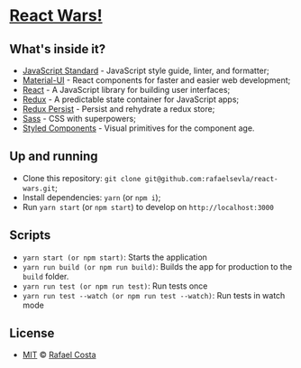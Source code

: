 # [React Wars!](https://github.com/rafaelsevla/react-wars)

## What's inside it?

- [JavaScript Standard](https://standardjs.com/) - JavaScript style guide, linter, and formatter;
- [Material-UI](https://material-ui.com/) - React components for faster and easier web development;
- [React](https://reactjs.org) - A JavaScript library for building user interfaces;
- [Redux](https://redux.js.org) - A predictable state container for JavaScript apps;
- [Redux Persist](https://github.com/rt2zz/redux-persist) - Persist and rehydrate a redux store;
- [Sass](https://sass-lang.com/) - CSS with superpowers;
- [Styled Components](https://www.styled-components.com) - Visual primitives for the component age.

## Up and running

- Clone this repository: `git clone git@github.com:rafaelsevla/react-wars.git`;
- Install dependencies: `yarn` (or `npm i`);
- Run `yarn start` (or `npm start`) to develop on `http://localhost:3000`

## Scripts

- `yarn start (or npm start)`: Starts the application
- `yarn run build (or npm run build)`: Builds the app for production to the `build` folder.
- `yarn run test (or npm run test)`: Run tests once
- `yarn run test --watch (or npm run test --watch)`: Run tests in watch mode

## License

- [MIT](https://github.com/rafaelsevla/react-wars/blob/master/LICENSE) © [Rafael Costa](https://github.com/rafaelsevla)
